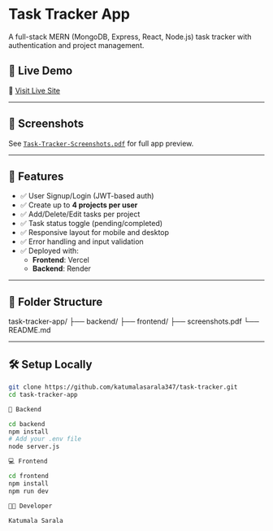 # Task Tracker App

A full-stack MERN (MongoDB, Express, React, Node.js) task tracker with authentication and project management.

## 🚀 Live Demo

🔗 [Visit Live Site](https://task-tracker-5n91.vercel.app/)

---

## 📸 Screenshots


See [`Task-Tracker-Screenshots.pdf`](./Task-Tracker-Screenshots.pdf) for full app preview.


---

## 🔐 Features

- ✅ User Signup/Login (JWT-based auth)
- ✅ Create up to **4 projects per user**
- ✅ Add/Delete/Edit tasks per project
- ✅ Task status toggle (pending/completed)
- ✅ Responsive layout for mobile and desktop
- ✅ Error handling and input validation
- ✅ Deployed with:
  - **Frontend**: Vercel
  - **Backend**: Render

---

## 📂 Folder Structure

task-tracker-app/
├── backend/
├── frontend/
├── screenshots.pdf
└── README.md

---

## 🛠️ Setup Locally

```bash
git clone https://github.com/katumalasarala347/task-tracker.git
cd task-tracker-app

🔧 Backend

cd backend
npm install
# Add your .env file
node server.js

💻 Frontend

cd frontend
npm install
npm run dev

🧑‍💻 Developer

Katumala Sarala
